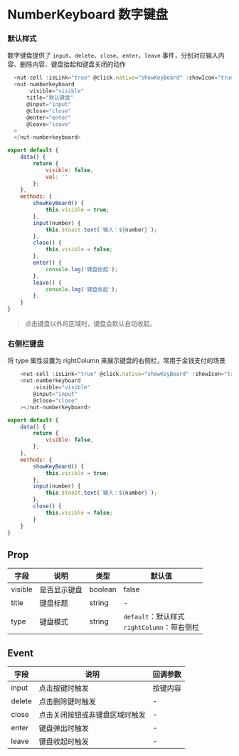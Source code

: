 # NumberKeyboard 数字键盘

### 默认样式

数字键盘提供了 `input`、`delete`、`close`、`enter`、`leave` 事件，分别对应输入内容、删除内容、键盘抬起和键盘关闭的动作

```javascript
  <nut-cell :isLink="true" @click.native="showKeyBoard" :showIcon="true" title="弹出默认键盘"></nut-cell>
  <nut-numberkeyboard
      :visible="visible"
      title="默认键盘"
      @input="input"
      @close="close"
      @enter="enter"
      @leave="leave"
  >
  </nut-numberkeyboard>
```

```javascript
export default {
    data() {
        return {
            visible: false,
            val: ''
        };
    },
    methods: {
        showKeyBoard() {
            this.visible = true;
        },
        input(number) {
            this.$toast.text(`输入：${number}`);
        },
        close() {
            this.visible = false;
        },
        enter() {
            console.log('键盘抬起');
        },
        leave() {
            console.log('键盘收起');
        },
    }
}
```
> 点击键盘以外的区域时，键盘会默认自动收起。


### 右侧栏键盘

将 type 属性设置为 rightColumn 来展示键盘的右侧栏，常用于金钱支付的场景

```javascript
    <nut-cell :isLink="true" @click.native="showKeyBoard" :showIcon="true" title="弹出右侧栏键盘"></nut-cell>
    <nut-numberkeyboard
        :visible="visible"
        @input="input"
        @close="close"
    ></nut-numberkeyboard>
```

```javascript
export default {
    data() {
        return {
            visible: false,
        };
    },
    methods: {
        showKeyBoard() {
            this.visible = true;
        },
        input(number) {
            this.$toast.text(`输入：${number}`);
        },
        close() {
            this.visible = false;
        }
    }
}
```


## Prop

| 字段 | 说明 | 类型 | 默认值
|----- | ----- | ----- | ----- 
| visible | 是否显示键盘 | boolean | false
| title | 键盘标题 | string | - |
| type | 键盘模式  | string | `default`：默认样式<br>`rightColumn`：带右侧栏 |





## Event

| 字段 | 说明 | 回调参数
|----- | ----- | -----
| input  | 点击按键时触发                 | 按键内容 |
| delete | 点击删除键时触发               | -             |
| close  | 点击关闭按钮或非键盘区域时触发  | -             |
| enter  | 键盘弹出时触发             | -             |
| leave  | 键盘收起时触发             | -             |
